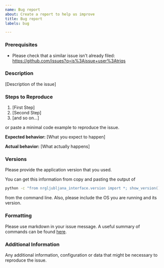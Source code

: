 ```yaml
---
name: Bug report
about: Create a report to help us improve
title: Bug report
labels: bug

---
```


### Prerequisites

* Please check that a similar issue isn't already filed: https://github.com/issues?q=is%3Aissue+user%3Atriqs

### Description

[Description of the issue]

### Steps to Reproduce

1. [First Step]
2. [Second Step]
3. [and so on...]

or paste a minimal code example to reproduce the issue.

**Expected behavior:** [What you expect to happen]

**Actual behavior:** [What actually happens]

### Versions

Please provide the application version that you used.

You can get this information from copy and pasting the output of
```bash
python -c "from nrgljubljana_interface.version import *; show_version(); show_git_hash();"
```
from the command line. Also, please include the OS you are running and its version.

### Formatting

Please use markdown in your issue message. A useful summary of commands can be found [here](https://guides.github.com/pdfs/markdown-cheatsheet-online.pdf).

### Additional Information

Any additional information, configuration or data that might be necessary to reproduce the issue.
